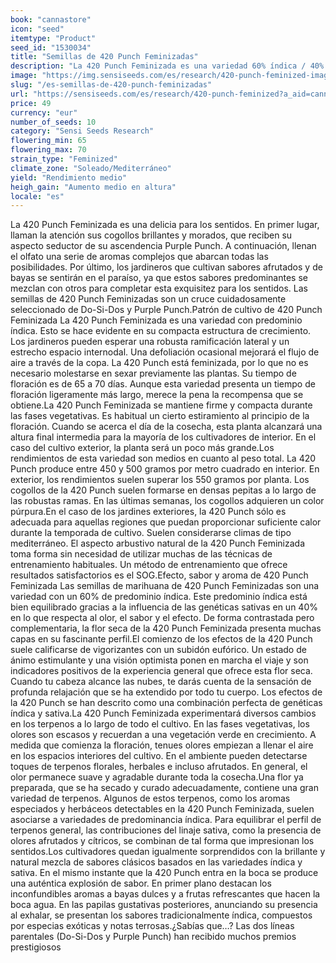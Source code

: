 ```yaml
---
book: "cannastore"
icon: "seed"
itemtype: "Product"
seed_id: "1530034"
title: "Semillas de 420 Punch Feminizadas"
description: "La 420 Punch Feminizada es una variedad 60% índica / 40% sativa con floración de 65 a 70 días y cogollos densos, morados. Sabe a bayas, frutas y mucho más."
image: "https://img.sensiseeds.com/es/research/420-punch-feminized-image.png"
slug: "/es-semillas-de-420-punch-feminizadas"
url: "https://sensiseeds.com/es/research/420-punch-feminized?a_aid=cannastore"
price: 49
currency: "eur"
number_of_seeds: 10
category: "Sensi Seeds Research"
flowering_min: 65
flowering_max: 70
strain_type: "Feminized"
climate_zone: "Soleado/Mediterráneo"
yield: "Rendimiento medio"
heigh_gain: "Aumento medio en altura"
locale: "es"
---
```

La 420 Punch Feminizada es una delicia para los sentidos. En primer lugar, llaman la atención sus cogollos brillantes y morados, que reciben su aspecto seductor de su ascendencia Purple Punch. A continuación, llenan el olfato una serie de aromas complejos que abarcan todas las posibilidades. Por último, los jardineros que cultivan sabores afrutados y de bayas se sentirán en el paraíso, ya que estos sabores predominantes se mezclan con otros para completar esta exquisitez para los sentidos. Las semillas de 420 Punch Feminizadas son un cruce cuidadosamente seleccionado de Do-Si-Dos y Purple Punch.Patrón de cultivo de 420 Punch Feminizada La 420 Punch Feminizada es una variedad con predominio índica. Esto se hace evidente en su compacta estructura de crecimiento. Los jardineros pueden esperar una robusta ramificación lateral y un estrecho espacio internodal. Una defoliación ocasional mejorará el flujo de aire a través de la copa. La 420 Punch está feminizada, por lo que no es necesario molestarse en sexar previamente las plantas. Su tiempo de floración es de 65 a 70 días. Aunque esta variedad presenta un tiempo de floración ligeramente más largo, merece la pena la recompensa que se obtiene.La 420 Punch Feminizada se mantiene firme y compacta durante las fases vegetativas. Es habitual un cierto estiramiento al principio de la floración. Cuando se acerca el día de la cosecha, esta planta alcanzará una altura final intermedia para la mayoría de los cultivadores de interior. En el caso del cultivo exterior, la planta será un poco más grande.Los rendimientos de esta variedad son medios en cuanto al peso total. La 420 Punch produce entre 450 y 500 gramos por metro cuadrado en interior. En exterior, los rendimientos suelen superar los 550 gramos por planta. Los cogollos de la 420 Punch suelen formarse en densas pepitas a lo largo de las robustas ramas. En las últimas semanas, los cogollos adquieren un color púrpura.En el caso de los jardines exteriores, la 420 Punch sólo es adecuada para aquellas regiones que puedan proporcionar suficiente calor durante la temporada de cultivo. Suelen considerarse climas de tipo mediterráneo. El aspecto arbustivo natural de la 420 Punch Feminizada toma forma sin necesidad de utilizar muchas de las técnicas de entrenamiento habituales. Un método de entrenamiento que ofrece resultados satisfactorios es el SOG.Efecto, sabor y aroma de 420 Punch Feminizada Las semillas de marihuana de 420 Punch Feminizadas son una variedad con un 60% de predominio índica. Este predominio índica está bien equilibrado gracias a la influencia de las genéticas sativas en un 40% en lo que respecta al olor, el sabor y el efecto. De forma contrastada pero complementaria, la flor seca de la 420 Punch Feminizada presenta muchas capas en su fascinante perfil.El comienzo de los efectos de la 420 Punch suele calificarse de vigorizantes con un subidón eufórico. Un estado de ánimo estimulante y una visión optimista ponen en marcha el viaje y son indicadores positivos de la experiencia general que ofrece esta flor seca. Cuando tu cabeza alcance las nubes, te darás cuenta de la sensación de profunda relajación que se ha extendido por todo tu cuerpo. Los efectos de la 420 Punch se han descrito como una combinación perfecta de genéticas índica y sativa.La 420 Punch Feminizada experimentará diversos cambios en los terpenos a lo largo de todo el cultivo. En las fases vegetativas, los olores son escasos y recuerdan a una vegetación verde en crecimiento. A medida que comienza la floración, tenues olores empiezan a llenar el aire en los espacios interiores del cultivo. En el ambiente pueden detectarse toques de terpenos florales, herbales e incluso afrutados. En general, el olor permanece suave y agradable durante toda la cosecha.Una flor ya preparada, que se ha secado y curado adecuadamente, contiene una gran variedad de terpenos. Algunos de estos terpenos, como los aromas especiados y herbáceos detectables en la 420 Punch Feminizada, suelen asociarse a variedades de predominancia índica. Para equilibrar el perfil de terpenos general, las contribuciones del linaje sativa, como la presencia de olores afrutados y cítricos, se combinan de tal forma que impresionan los sentidos.Los cultivadores quedan igualmente sorprendidos con la brillante y natural mezcla de sabores clásicos basados en las variedades índica y sativa. En el mismo instante que la 420 Punch entra en la boca se produce una auténtica explosión de sabor. En primer plano destacan los inconfundibles aromas a bayas dulces y a frutas refrescantes que hacen la boca agua. En las papilas gustativas posteriores, anunciando su presencia al exhalar, se presentan los sabores tradicionalmente índica, compuestos por especias exóticas y notas terrosas.¿Sabías que…? Las dos líneas parentales (Do-Si-Dos y Purple Punch) han recibido muchos premios prestigiosos
